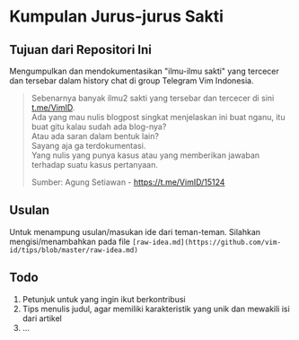 # Kumpulan Jurus-jurus Sakti

## Tujuan dari Repositori Ini
Mengumpulkan dan mendokumentasikan "ilmu-ilmu sakti" yang tercecer dan tersebar dalam history chat di group Telegram Vim Indonesia.

>Sebenarnya banyak ilmu2 sakti yang tersebar dan tercecer di sini [t.me/VimID](https://t.me/VimID).<br>
>Ada yang mau nulis blogpost singkat menjelaskan ini buat nganu, itu buat gitu kalau sudah ada blog-nya?<br>
>Atau ada saran dalam bentuk lain?<br>
>Sayang aja ga terdokumentasi.<br>
>Yang nulis yang punya kasus atau yang memberikan jawaban terhadap suatu kasus pertanyaan.
>
>Sumber: Agung Setiawan - https://t.me/VimID/15124

## Usulan
Untuk menampung usulan/masukan ide dari teman-teman. Silahkan mengisi/menambahkan pada file `[raw-idea.md](https://github.com/vim-id/tips/blob/master/raw-idea.md)`
## Todo
1. Petunjuk untuk yang ingin ikut berkontribusi
2. Tips menulis judul, agar memiliki karakteristik yang unik dan mewakili isi dari artikel
3. ...

